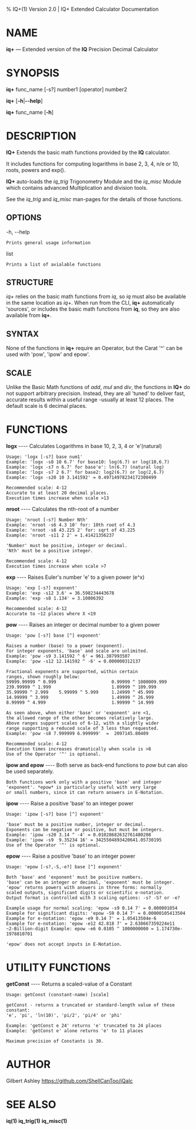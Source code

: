 % IQ+(1) Version 2.0 | IQ+ Extended Calculator Documentation

NAME
====

**iq+** — Extended version of the **IQ** Precision Decimal Calculator

SYNOPSIS
========

**iq+** func_name \[-s?] number1 [operator] number2

**iq+** \[**-h**|**--help**]

**iq+** func_name \[**-h**]

DESCRIPTION
===========

**IQ+** Extends the basic math functions provided by the **IQ** calculator. 

It includes functions for computing logarithms in base 2, 3, 4, n/e or 10, roots, powers and exp().

**IQ+** auto-loads the *iq_trig* Trigonometry Module
and the *iq_misc* Module which contains advanced Multiplication and division tools.

See the *iq_trig* and *iq_misc* man-pages for the details of those functions.

OPTIONS
-------

-h, --help

    Prints general usage information

list
    
    Prints a list of avialable functions

STRUCTURE
---------
 *iq+* relies on the basic math functions from *iq*, so *iq* must also be available in the same location as *iq+*.
When run from the CLI, **iq+** automatically 'sources', or includes the basic math functions from **iq**, so they are also available from **iq+**.

SYNTAX
------
None of the functions in **iq+** require an Operator, but the Carat '^' can be used with 'pow', 'ipow' and epow'.

SCALE
-----
Unlike the Basic Math functions of *add*, *mul* and *div*, the functions in **IQ+** do not support arbitrary precision. Instead, they are
all 'tuned' to deliver fast, accurate results within a useful range -usually at least 12 places. The default scale is 6 decimal places. 

FUNCTIONS
=========
**logx** ---- Calculates Logarithms in base 10, 2, 3, 4 or 'e'(natural)

    Usage: 'logx [-s?] base num1'
    Example: 'logx -s8 10 6.7' for base10: log(6.7) or log(10,6.7)
    Example: 'logx -s7 n 6.7' for base'e': ln(6.7) (natural log)
    Example: 'logx -s7 2 6.7' for base2: log2(6.7) or log(2,6.7)
    Example: 'logx -s20 10 3.141592' = 0.49714978234172300499

    Recommended scale: 4-12
    Accurate to at least 20 decimal places.
    Execution times increase when scale >13

**nroot** ---- Calculates the nth-root of a number

    Usage: 'nroot [-s?] Number Nth'
    Example: 'nroot -s6 4.3 10' for: 10th root of 4.3
    Example: 'nroot -s8 43.225 2' for: sqrt of 43.225
    Example: 'nroot -s11 2 2' = 1.41421356237

    'Number' must be positive, integer or decimal.
    'Nth' must be a positive integer.
    
    Recommended scale: 4-12
    Execution times increase when scale >7
    
**exp** ---- Raises Euler's number 'e' to a given power (e^x)

    Usage: 'exp [-s?] exponent'
    Example: 'exp -s12 3.6' = 36.598234443678
    Example: 'exp -s8 1.134' = 3.10806392
    
    Recommended scale: 4-12
    Accurate to ~12 places where X <19

**pow** ---- Raises an integer or decimal number to a given power

    Usage: 'pow [-s?] base [^] exponent'
    
    Raises a number (base) to a power (exponent).
    For integer exponents, 'base' and scale are unlimited.
    Example: 'pow -s9 3.141592 ^ 6' = 961.387993507
    Example: 'pow -s12 12.141592 ^ -6' = 0.000000312137
    
    Fractional exponents are supported, within certain
    ranges, shown roughly below:
    59999.99999 ^ 0.999                     0.99999 ^ 1000009.999
    239.99999 ^ 1.999                       1.09999 ^ 109.999
    35.99999 ^ 2.999    5.99999 ^ 5.999     1.24999 ^ 45.999
    14.99999 ^ 3.999                        1.49999 ^ 26.999
    8.99999 ^ 4.999                         1.99999 ^ 14.999
    
    As seen above, when either 'base' or 'exponent' are <1,
    the allowed range of the other becomes relatively large.
    Above ranges support scales of 6-12, with a slightly wider
    range supporting a reduced scale of 3 less than requested.
    Example: 'pow -s8 7.999999 6.999999'  =  2097145.80409
    
    Recommended scale: 4-12
    Execution times increases dramatically when scale is >8
    Use of the Operator '^' is optional.

**ipow and epow** ----  Both serve as back-end functions to *pow* but can also be used separately.

    Both functions work only with a positive 'base' and integer
    'exponent'. *epow* is particularly useful with very large 
    or small numbers, since it can return answers in E-Notation. 

**ipow** ---- Raise a positive 'base' to an integer power

    Usage: 'ipow [-s?] base [^] exponent'
    
    'base' must be a positive number, integer or decimal.
    Exponents can be negative or positive, but must be integers.
    Example: 'ipow -s20 3.14 ^ -4' = 0.01028682632761480208
    Example: 'ipow -s9  9.35234 16' = 3425504893420641.05730195
    Use of the Operator '^' is optional.

**epow** ---- Raise a positive 'base' to an integer power

    Usage: 'epow [-s?,-S,-e?] base [^] exponent' 
    
    Both 'base' and 'exponent' must be positive numbers.
    'base' can be an integer or decimal, 'exponent' must be integer.
    'epow' returns powers with answers in three forms: normally
    scaled outputs, significant digits or scientific e-notation.
    Output format is controlled with 3 scaling options: -s? -S? or -e?
    
    Example usage for normal scaling: 'epow -s9 0.14 7' = 0.000001054
    Example for significant digits: 'epow -S9 0.14 7' = 0.00000105413504
    Example for e-notation: 'epow -e9 0.14 7' = 1.05413504e-6
    Example for e-notation: 'epow -e12 42.818 7' = 2.638667359224e11
    ~2-Billion-digit Example: epow -e6 0.0105 ^ 1000000000 = 1.174730e-1978810701
    
    'epow' does not accept inputs in E-Notation.

UTILITY FUNCTIONS
=================   
**getConst** ---- Returns a scaled-value of a Constant

    Usage: getConst (constant-name) [scale]
    
    getConst - returns a truncated or standard-length value of these constant:
    'e', 'pi', 'ln(10)', 'pi/2', 'pi/4' or 'phi'
    
    Example: 'getConst e 24' returns 'e' truncated to 24 places
    Example: 'getConst e' alone returns 'e' to 11 places
    
    Maximum precision of Constants is 30.

AUTHOR
======

Gilbert Ashley <https://github.com/ShellCanToo/iQalc>

SEE ALSO
========

**iq(1)** **iq_trig(1)** **iq_misc(1)**
